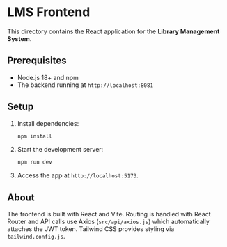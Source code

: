 # LMS Frontend

This directory contains the React application for the **Library Management System**.

## Prerequisites
- Node.js 18+ and npm
- The backend running at `http://localhost:8081`

## Setup
1. Install dependencies:
   ```bash
   npm install
   ```
2. Start the development server:
   ```bash
   npm run dev
   ```
3. Access the app at `http://localhost:5173`.

## About
The frontend is built with React and Vite. Routing is handled with React Router and API calls use Axios (`src/api/axios.js`) which automatically attaches the JWT token.
Tailwind CSS provides styling via `tailwind.config.js`.
